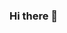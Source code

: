 ### Hi there 👋

<!--
**MuttakinHasib/MuttakinHasib** is a ✨ _special_ ✨ repository because its `README.md` (this file) appears on your GitHub profile.

Here are some ideas to get you started:
 ![Hasib's github stats](https://github-readme-stats.vercel.app/api?username=MuttakinHasib&show_icons=true)

- 🔭 I’m currently working on ...
- 🌱 I’m currently learning ...
- 👯 I’m looking to collaborate on ...
- 🤔 I’m looking for help with ...
- 💬 Ask me about ...
- 📫 How to reach me: ...
- 😄 Pronouns: ...
- ⚡ Fun fact: ...
-->
